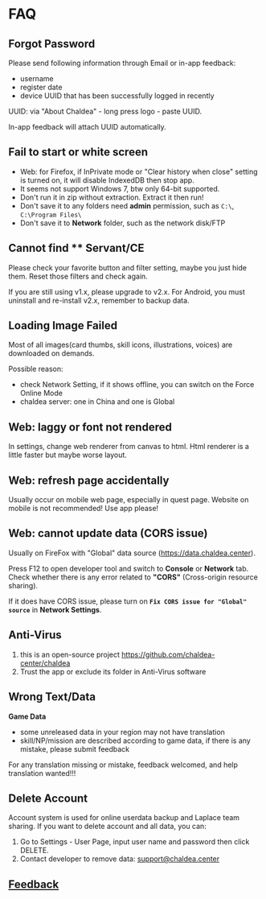# FAQ

## Forgot Password

Please send following information through Email or in-app feedback:

- username
- register date
- device UUID that has been successfully logged in recently

UUID: via "About Chaldea" - long press logo - paste UUID.

In-app feedback will attach UUID automatically.

## Fail to start or white screen

- Web: for Firefox, if InPrivate mode or "Clear history when close" setting is turned on, it will disable IndexedDB then stop app.
- It seems not support Windows 7, btw only 64-bit supported.
- Don't run it in zip without extraction. Extract it then run!
- Don't save it to any folders need **admin** permission, such as `C:\`, `C:\Program Files\`
- Don't save it to **Network** folder, such as the network disk/FTP

## Cannot find \*\* Servant/CE

Please check your favorite button and filter setting, maybe you just hide them. Reset those filters and check again.

If you are still using v1.x, please upgrade to v2.x. For Android, you must uninstall and re-install v2.x, remember to backup data.

## Loading Image Failed

Most of all images(card thumbs, skill icons, illustrations, voices) are downloaded on demands.

Possible reason:

- check Network Setting, if it shows offline, you can switch on the Force Online Mode
- chaldea server: one in China and one is Global

## Web: laggy or font not rendered

In settings, change web renderer from canvas to html. Html renderer is a little faster but maybe worse layout.

## Web: refresh page accidentally

Usually occur on mobile web page, especially in quest page. Website on mobile is not recommended! Use app please!

## Web: cannot update data (CORS issue)

Usually on FireFox with "Global" data source (https://data.chaldea.center).

Press F12 to open developer tool and switch to **Console** or **Network** tab. Check whether there is any error related to **"CORS"** (Cross-origin resource sharing).

If it does have CORS issue, please turn on **`Fix CORS issue for "Global" source`** in **Network Settings**.

## Anti-Virus

1. this is an open-source project <https://github.com/chaldea-center/chaldea>
2. Trust the app or exclude its folder in Anti-Virus software

## Wrong Text/Data

**Game Data**

- some unreleased data in your region may not have translation
- skill/NP/mission are described according to game data, if there is any mistake, please submit feedback

For any translation missing or mistake, feedback welcomed, and help translation wanted!!!

## Delete Account

Account system is used for online userdata backup and Laplace team sharing. If you want to delete account and all data, you can:

1. Go to Settings - User Page, input user name and password then click DELETE.
2. Contact developer to remove data: [support@chaldea.center](mailto:support@chaldea.center)

## [Feedback](./feedback.md)
